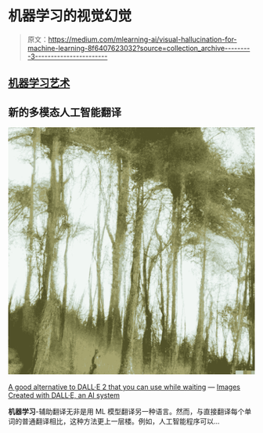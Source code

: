 # 机器学习的视觉幻觉

> 原文：<https://medium.com/mlearning-ai/visual-hallucination-for-machine-learning-8f6407623032?source=collection_archive---------3----------------------->

## [机器学习艺术](https://mlearning.substack.com)

## 新的多模态人工智能翻译

[![](img/e867c5349516b3728258c08686a22d8c.png)](https://mlearning.substack.com/p/a-good-alternative-to-dalle-2-that?r=z7zu8&s=w&utm_campaign=post&utm_medium=web)

[A good alternative to DALL·E 2 that you can use while waiting](https://mlearning.substack.com/p/a-good-alternative-to-dalle-2-that?r=z7zu8&s=w&utm_campaign=post&utm_medium=web) — [Images Created with DALL·E, an AI system](https://mlearning.substack.com/p/a-good-alternative-to-dalle-2-that?r=z7zu8&s=w&utm_campaign=post&utm_medium=web)

**机器学习**-辅助翻译无非是用 ML 模型翻译另一种语言。然而，与直接翻译每个单词的普通翻译相比，这种方法更上一层楼。例如，人工智能程序可以…